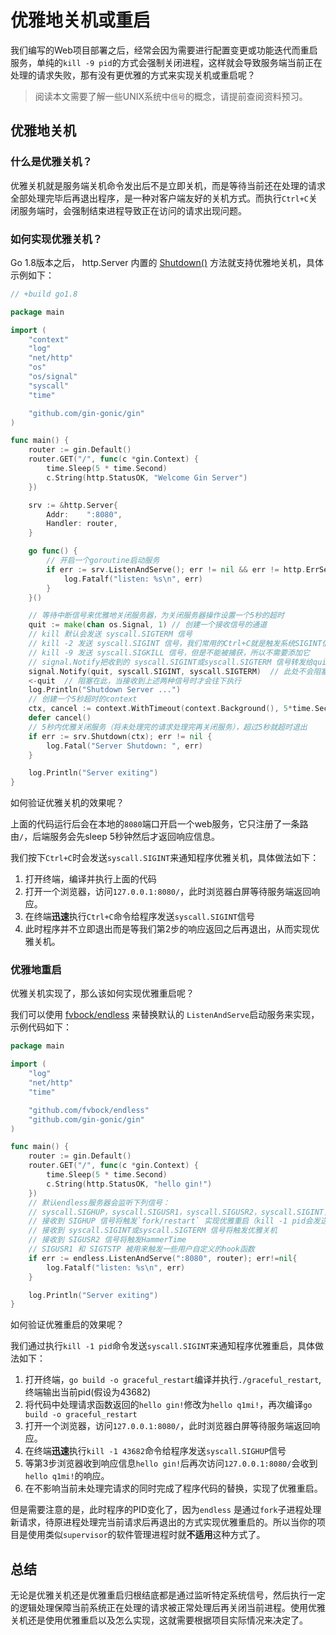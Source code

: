 # 优雅地关机或重启

我们编写的Web项目部署之后，经常会因为需要进行配置变更或功能迭代而重启服务，单纯的`kill -9 pid`的方式会强制关闭进程，这样就会导致服务端当前正在处理的请求失败，那有没有更优雅的方式来实现关机或重启呢？

> 阅读本文需要了解一些UNIX系统中`信号`的概念，请提前查阅资料预习。

## 优雅地关机

### 什么是优雅关机？

优雅关机就是服务端关机命令发出后不是立即关机，而是等待当前还在处理的请求全部处理完毕后再退出程序，是一种对客户端友好的关机方式。而执行`Ctrl+C`关闭服务端时，会强制结束进程导致正在访问的请求出现问题。

### 如何实现优雅关机？

Go 1.8版本之后， http.Server 内置的 [Shutdown()](https://golang.org/pkg/net/http/#Server.Shutdown) 方法就支持优雅地关机，具体示例如下：

```go
// +build go1.8

package main

import (
	"context"
	"log"
	"net/http"
	"os"
	"os/signal"
	"syscall"
	"time"

	"github.com/gin-gonic/gin"
)

func main() {
	router := gin.Default()
	router.GET("/", func(c *gin.Context) {
		time.Sleep(5 * time.Second)
		c.String(http.StatusOK, "Welcome Gin Server")
	})

	srv := &http.Server{
		Addr:    ":8080",
		Handler: router,
	}

	go func() {
		// 开启一个goroutine启动服务
		if err := srv.ListenAndServe(); err != nil && err != http.ErrServerClosed {
			log.Fatalf("listen: %s\n", err)
		}
	}()

	// 等待中断信号来优雅地关闭服务器，为关闭服务器操作设置一个5秒的超时
	quit := make(chan os.Signal, 1) // 创建一个接收信号的通道
	// kill 默认会发送 syscall.SIGTERM 信号
	// kill -2 发送 syscall.SIGINT 信号，我们常用的Ctrl+C就是触发系统SIGINT信号
	// kill -9 发送 syscall.SIGKILL 信号，但是不能被捕获，所以不需要添加它
	// signal.Notify把收到的 syscall.SIGINT或syscall.SIGTERM 信号转发给quit
	signal.Notify(quit, syscall.SIGINT, syscall.SIGTERM)  // 此处不会阻塞
	<-quit  // 阻塞在此，当接收到上述两种信号时才会往下执行
	log.Println("Shutdown Server ...")
	// 创建一个5秒超时的context
	ctx, cancel := context.WithTimeout(context.Background(), 5*time.Second)
	defer cancel()
	// 5秒内优雅关闭服务（将未处理完的请求处理完再关闭服务），超过5秒就超时退出
	if err := srv.Shutdown(ctx); err != nil {
		log.Fatal("Server Shutdown: ", err)
	}

	log.Println("Server exiting")
}
```

如何验证优雅关机的效果呢？

上面的代码运行后会在本地的`8080`端口开启一个web服务，它只注册了一条路由`/`，后端服务会先sleep 5秒钟然后才返回响应信息。

我们按下`Ctrl+C`时会发送`syscall.SIGINT`来通知程序优雅关机，具体做法如下：

1. 打开终端，编译并执行上面的代码
2. 打开一个浏览器，访问`127.0.0.1:8080/`，此时浏览器白屏等待服务端返回响应。
3. 在终端**迅速**执行`Ctrl+C`命令给程序发送`syscall.SIGINT`信号
4. 此时程序并不立即退出而是等我们第2步的响应返回之后再退出，从而实现优雅关机。

### 优雅地重启

优雅关机实现了，那么该如何实现优雅重启呢？

我们可以使用 [fvbock/endless](https://github.com/fvbock/endless) 来替换默认的 `ListenAndServe`启动服务来实现， 示例代码如下：

```go
package main

import (
	"log"
	"net/http"
	"time"

	"github.com/fvbock/endless"
	"github.com/gin-gonic/gin"
)

func main() {
	router := gin.Default()
	router.GET("/", func(c *gin.Context) {
		time.Sleep(5 * time.Second)
		c.String(http.StatusOK, "hello gin!")
	})
	// 默认endless服务器会监听下列信号：
	// syscall.SIGHUP，syscall.SIGUSR1，syscall.SIGUSR2，syscall.SIGINT，syscall.SIGTERM和syscall.SIGTSTP
	// 接收到 SIGHUP 信号将触发`fork/restart` 实现优雅重启（kill -1 pid会发送SIGHUP信号）
	// 接收到 syscall.SIGINT或syscall.SIGTERM 信号将触发优雅关机
	// 接收到 SIGUSR2 信号将触发HammerTime
	// SIGUSR1 和 SIGTSTP 被用来触发一些用户自定义的hook函数
	if err := endless.ListenAndServe(":8080", router); err!=nil{
		log.Fatalf("listen: %s\n", err)
	}

	log.Println("Server exiting")
}
```

如何验证优雅重启的效果呢？

我们通过执行`kill -1 pid`命令发送`syscall.SIGINT`来通知程序优雅重启，具体做法如下：

1. 打开终端，`go build -o graceful_restart`编译并执行`./graceful_restart`,终端输出当前pid(假设为43682)
2. 将代码中处理请求函数返回的`hello gin!`修改为`hello q1mi!`，再次编译`go build -o graceful_restart`
3. 打开一个浏览器，访问`127.0.0.1:8080/`，此时浏览器白屏等待服务端返回响应。
4. 在终端**迅速**执行`kill -1 43682`命令给程序发送`syscall.SIGHUP`信号
5. 等第3步浏览器收到响应信息`hello gin!`后再次访问`127.0.0.1:8080/`会收到`hello q1mi!`的响应。
6. 在不影响当前未处理完请求的同时完成了程序代码的替换，实现了优雅重启。

但是需要注意的是，此时程序的PID变化了，因为`endless` 是通过`fork`子进程处理新请求，待原进程处理完当前请求后再退出的方式实现优雅重启的。所以当你的项目是使用类似`supervisor`的软件管理进程时就**不适用**这种方式了。

## 总结

无论是优雅关机还是优雅重启归根结底都是通过监听特定系统信号，然后执行一定的逻辑处理保障当前系统正在处理的请求被正常处理后再关闭当前进程。使用优雅关机还是使用优雅重启以及怎么实现，这就需要根据项目实际情况来决定了。